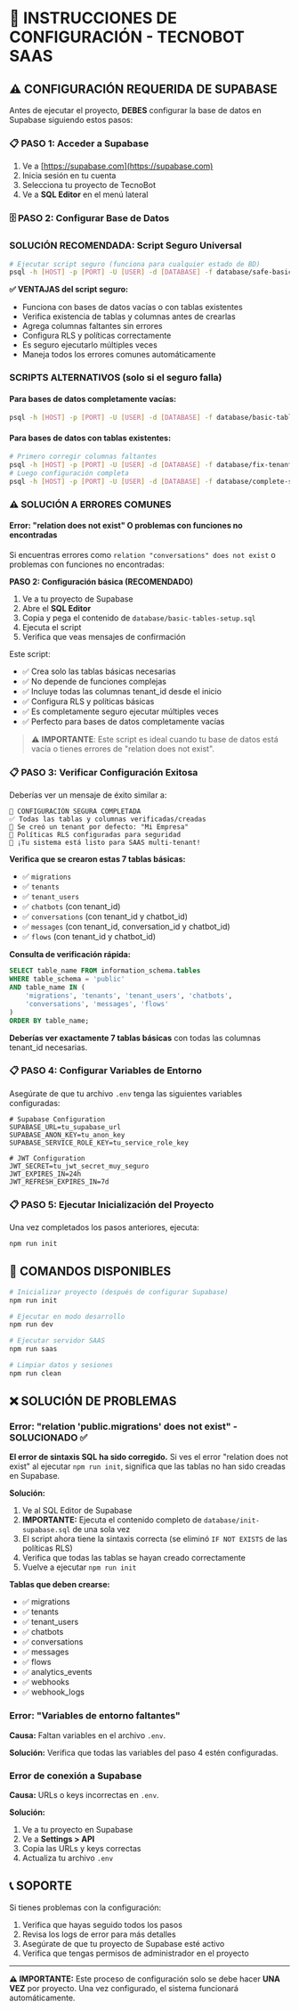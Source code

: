 # 🚀 INSTRUCCIONES DE CONFIGURACIÓN - TECNOBOT SAAS

## ⚠️ CONFIGURACIÓN REQUERIDA DE SUPABASE

Antes de ejecutar el proyecto, **DEBES** configurar la base de datos en Supabase siguiendo estos pasos:

### 📋 PASO 1: Acceder a Supabase

1. Ve a [https://supabase.com](https://supabase.com)
2. Inicia sesión en tu cuenta
3. Selecciona tu proyecto de TecnoBot
4. Ve a **SQL Editor** en el menú lateral

### 🗄️ PASO 2: Configurar Base de Datos

### SOLUCIÓN RECOMENDADA: Script Seguro Universal
```bash
# Ejecutar script seguro (funciona para cualquier estado de BD)
psql -h [HOST] -p [PORT] -U [USER] -d [DATABASE] -f database/safe-basic-setup.sql
```

**✅ VENTAJAS del script seguro:**
- Funciona con bases de datos vacías o con tablas existentes
- Verifica existencia de tablas y columnas antes de crearlas
- Agrega columnas faltantes sin errores
- Configura RLS y políticas correctamente
- Es seguro ejecutarlo múltiples veces
- Maneja todos los errores comunes automáticamente

### SCRIPTS ALTERNATIVOS (solo si el seguro falla)

#### Para bases de datos completamente vacías:
```bash
psql -h [HOST] -p [PORT] -U [USER] -d [DATABASE] -f database/basic-tables-setup.sql
```

#### Para bases de datos con tablas existentes:
```bash
# Primero corregir columnas faltantes
psql -h [HOST] -p [PORT] -U [USER] -d [DATABASE] -f database/fix-tenant-id-error.sql
# Luego configuración completa
psql -h [HOST] -p [PORT] -U [USER] -d [DATABASE] -f database/complete-setup.sql
```

### ⚠️ SOLUCIÓN A ERRORES COMUNES

#### Error: "relation does not exist" O problemas con funciones no encontradas

Si encuentras errores como `relation "conversations" does not exist` o problemas con funciones no encontradas:

**PASO 2: Configuración básica (RECOMENDADO)**
1. Ve a tu proyecto de Supabase
2. Abre el **SQL Editor**
3. Copia y pega el contenido de `database/basic-tables-setup.sql`
4. Ejecuta el script
5. Verifica que veas mensajes de confirmación

Este script:
- ✅ Crea solo las tablas básicas necesarias
- ✅ No depende de funciones complejas
- ✅ Incluye todas las columnas tenant_id desde el inicio
- ✅ Configura RLS y políticas básicas
- ✅ Es completamente seguro ejecutar múltiples veces
- ✅ Perfecto para bases de datos completamente vacías

> ⚠️ **IMPORTANTE**: Este script es ideal cuando tu base de datos está vacía o tienes errores de "relation does not exist".

### 📋 PASO 3: Verificar Configuración Exitosa

Deberías ver un mensaje de éxito similar a:
```
🎉 CONFIGURACIÓN SEGURA COMPLETADA
✅ Todas las tablas y columnas verificadas/creadas
🏢 Se creó un tenant por defecto: "Mi Empresa"
🔐 Políticas RLS configuradas para seguridad
🚀 ¡Tu sistema está listo para SAAS multi-tenant!
```

**Verifica que se crearon estas 7 tablas básicas:**
- ✅ `migrations`
- ✅ `tenants` 
- ✅ `tenant_users`
- ✅ `chatbots` (con tenant_id)
- ✅ `conversations` (con tenant_id y chatbot_id)
- ✅ `messages` (con tenant_id, conversation_id y chatbot_id)
- ✅ `flows` (con tenant_id y chatbot_id)

**Consulta de verificación rápida:**
```sql
SELECT table_name FROM information_schema.tables 
WHERE table_schema = 'public' 
AND table_name IN (
    'migrations', 'tenants', 'tenant_users', 'chatbots', 
    'conversations', 'messages', 'flows'
)
ORDER BY table_name;
```

**Deberías ver exactamente 7 tablas básicas** con todas las columnas tenant_id necesarias.

### 📋 PASO 4: Configurar Variables de Entorno

Asegúrate de que tu archivo `.env` tenga las siguientes variables configuradas:

```env
# Supabase Configuration
SUPABASE_URL=tu_supabase_url
SUPABASE_ANON_KEY=tu_anon_key
SUPABASE_SERVICE_ROLE_KEY=tu_service_role_key

# JWT Configuration
JWT_SECRET=tu_jwt_secret_muy_seguro
JWT_EXPIRES_IN=24h
JWT_REFRESH_EXPIRES_IN=7d
```

### 📋 PASO 5: Ejecutar Inicialización del Proyecto

Una vez completados los pasos anteriores, ejecuta:

```bash
npm run init
```

## 🔧 COMANDOS DISPONIBLES

```bash
# Inicializar proyecto (después de configurar Supabase)
npm run init

# Ejecutar en modo desarrollo
npm run dev

# Ejecutar servidor SAAS
npm run saas

# Limpiar datos y sesiones
npm run clean
```

## ❌ SOLUCIÓN DE PROBLEMAS

### Error: "relation 'public.migrations' does not exist" - SOLUCIONADO ✅

**El error de sintaxis SQL ha sido corregido.** Si ves el error "relation does not exist" al ejecutar `npm run init`, significa que las tablas no han sido creadas en Supabase.

**Solución:**
1. Ve al SQL Editor de Supabase
2. **IMPORTANTE:** Ejecuta el contenido completo de `database/init-supabase.sql` de una sola vez
3. El script ahora tiene la sintaxis correcta (se eliminó `IF NOT EXISTS` de las políticas RLS)
4. Verifica que todas las tablas se hayan creado correctamente
5. Vuelve a ejecutar `npm run init`

**Tablas que deben crearse:**
- ✅ migrations
- ✅ tenants  
- ✅ tenant_users
- ✅ chatbots
- ✅ conversations
- ✅ messages
- ✅ flows
- ✅ analytics_events
- ✅ webhooks
- ✅ webhook_logs

### Error: "Variables de entorno faltantes"

**Causa:** Faltan variables en el archivo `.env`.

**Solución:** Verifica que todas las variables del paso 4 estén configuradas.

### Error de conexión a Supabase

**Causa:** URLs o keys incorrectas en `.env`.

**Solución:** 
1. Ve a tu proyecto en Supabase
2. Ve a **Settings > API**
3. Copia las URLs y keys correctas
4. Actualiza tu archivo `.env`

## 📞 SOPORTE

Si tienes problemas con la configuración:

1. Verifica que hayas seguido todos los pasos
2. Revisa los logs de error para más detalles
3. Asegúrate de que tu proyecto de Supabase esté activo
4. Verifica que tengas permisos de administrador en el proyecto

---

**⚠️ IMPORTANTE:** Este proceso de configuración solo se debe hacer **UNA VEZ** por proyecto. Una vez configurado, el sistema funcionará automáticamente.